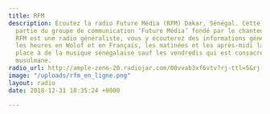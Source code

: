 ```yaml
---
title: RFM
description: Écoutez la radio Future Média (RFM) Dakar, Sénégal. Cette radio fait
  partie du groupe de communication ‘Future Média’ fondé par le chanteur Youssou Ndour,
  RFM est une radio généraliste, vous y écouterez des informations générales toutes
  les heures en Wolof et en Français, les matinées et les après-midi laissent souvent
  place à de la musique sénégalaise sauf les vendredis qui est consacré à la religion
  musulmane.
radio_url: http://ample-zeno-20.radiojar.com/00vvab3xf6vtv?rj-ttl=5&rj-token=AAABaAWTZ-kdrLHh_v6vZfeyu2FFZcZ5-53q8PDO01JJB1e9GajtiQ
image: "/uploads/rfm_en_ligne.png"
layout: radio
date: 2018-12-31 18:35:24 +0000

---
```

